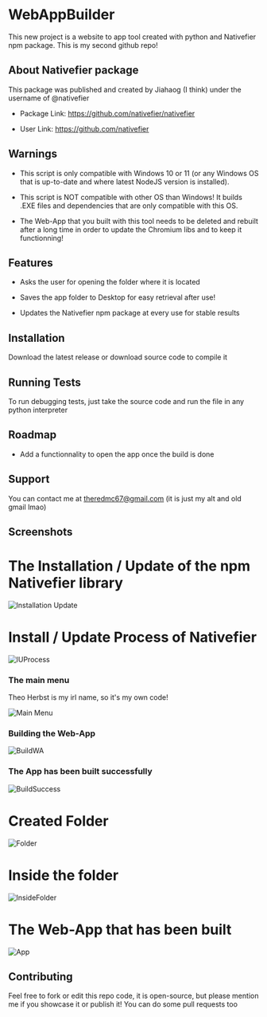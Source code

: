 # WebAppBuilder

This new project is a website to app tool created with python and Nativefier npm package.
This is my second github repo!

## About Nativefier package

This package was published and created by Jiahaog (I think) under the username of @nativefier

- Package Link: https://github.com/nativefier/nativefier

- User Link: https://github.com/nativefier

## Warnings

- This script is only compatible with Windows 10 or 11 (or any Windows OS that is up-to-date and where latest NodeJS version is installed).

- This script is NOT compatible with other OS than Windows! It builds .EXE files and dependencies that are only compatible with this OS.

- The Web-App that you built with this tool needs to be deleted and rebuilt after a long time in order to update the Chromium libs and to keep it functionning!



## Features

- Asks the user for opening the folder where it is located

- Saves the app folder to Desktop for easy retrieval after use!
  
- Updates the Nativefier npm package at every use for stable results




## Installation

Download the latest release or download source code to compile it
    
## Running Tests

To run debugging tests, just take the source code and run the file in any python interpreter


## Roadmap

- Add a functionnality to open the app once the build is done


## Support

You can contact me at theredmc67@gmail.com (it is just my alt and old gmail lmao)


## Screenshots


# The Installation / Update of the npm Nativefier library

![Installation Update](/img/InstallUpdate.png?raw=true "Installation Update")

# Install / Update Process of Nativefier

![IUProcess](/img/InstallationProcess.png?raw=true "IUProcess")

### The main menu
Theo Herbst is my irl name, so it's my own code!

![Main Menu](/img/MainMenu.png?raw=true "Main menu")

### Building the Web-App

![BuildWA](/img/Building.png?raw=true "BuildWA")

### The App has been built successfully

![BuildSuccess](/img/BuiltSuccessfully.png?raw=true "BuildSuccess")


# Created Folder

![Folder](/img/Folder.png?raw=true "Folder")


# Inside the folder

![InsideFolder](/img/FolderContent.png?raw=true "InsideFolder")


# The Web-App that has been built

![App](/img/WebApp.png?raw=true "App")


## Contributing
Feel free to fork or edit this repo code, it is open-source, but please mention me if you showcase it or publish it!
You can do some pull requests too
